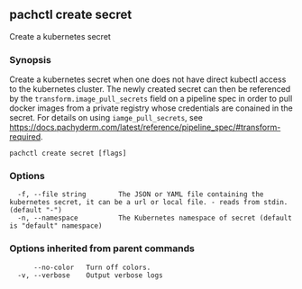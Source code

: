 ## pachctl create secret

Create a kubernetes secret

### Synopsis

Create a kubernetes secret when one does not have direct kubectl access to the kubernetes cluster. The newly created secret can then be referenced by the `transform.image_pull_secrets` field on a pipeline spec in order to pull docker images from a private registry whose credentials are conained in the secret. For details on using `iamge_pull_secrets`, see https://docs.pachyderm.com/latest/reference/pipeline_spec/#transform-required.

```
pachctl create secret [flags]
```

### Options

```
  -f, --file string        The JSON or YAML file containing the kubernetes secret, it can be a url or local file. - reads from stdin. (default "-")
  -n, --namespace          The Kubernetes namespace of secret (default is "default" namespace)
```

### Options inherited from parent commands

```
      --no-color   Turn off colors.
  -v, --verbose    Output verbose logs